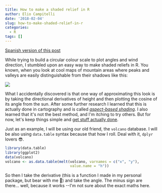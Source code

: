 ```yaml
---
title: How to make a shaded relief in R
author: Elio Campitelli
date: '2018-02-04'
slug: how-to-make-shaded-relief-in-r
categories:
  - R
tags: []
---
```


[Spanish version of this post](/2018/02/como-hacer-efecto-de-relieve-en-r)

While trying to build a circular colour scale to plot angles and wind direction, I stumbled upon an easy way to make shaded reliefs in R. You known, when you look at cool maps of mountain areas where peaks and valleys are easily distinguishable from their shadows like this:

![](/images/shading.jpg)

What I accidentally discovered is that one way of approximating this look is by taking the directional derivatives of height and then plotting the cosine of its angle from the sun. After some further research I learned that this is actually done in cartography and is called [*aspect-based shading*](http://www.reliefshading.com/analytical/shading-methods/). I also learned that it's not the best method, and I'm itching to try others. But for now, let's keep things simple and [get stuff actually done](https://kkulma.github.io/2017-12-29-end-of-year-thoughts/).

Just as an example, I will be using our old friend, the `volcano` database. I will be also using `data.table` syntax because that how I roll. Deal with it, `dplyr` lovers :sunglasses:.


```r
library(data.table)
library(ggplot2)
data(volcano)
volcano <- as.data.table(melt(volcano, varnames = c("x", "y"),
                              value.name = "h"))
```

So then I take the derivative (this is a function I made in my personal package, but bear with me :pray:) and take the angle. The minus sign are there... well, because it works --I'm not sure about the exact maths here.
